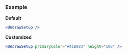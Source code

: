 ### Example

**Default**
```jsx
<UndrawSetup />
```

**Customized**
```jsx
<UndrawSetup primaryColor="#41B883" height="100" />
```
